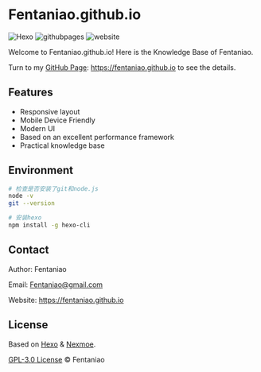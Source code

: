 # Fentaniao.github.io

<p>
  <img alt="Hexo" src="https://img.shields.io/badge/-Hexo-3572A5?style=flat&logo=hexo&logoColor=white" />
  <img alt="githubpages" src="https://img.shields.io/badge/-Github_Page-00ADD8?style=flat&logo=github&logoColor=white" />
  <img alt="website" src="https://img.shields.io/website?url=https://fentaniao.github.io" />
</p>

Welcome to Fentaniao.github.io! Here is the Knowledge Base of Fentaniao.

Turn to my [GitHub Page](https://fentaniao.github.io): https://fentaniao.github.io to see the details.

## Features

- Responsive layout
- Mobile Device Friendly
- Modern UI
- Based on an excellent performance framework
- Practical knowledge base

## Environment

```bash
# 检查是否安装了git和node.js
node -v 
git --version

# 安装hexo
npm install -g hexo-cli
```



## Contact

Author: Fentaniao

Email: Fentaniao@gmail.com

Website: https://fentaniao.github.io

## License

Based on [Hexo](http://hexo.io/) & [Nexmoe](https://github.com/theme-nexmoe/hexo-theme-nexmoe).

[GPL-3.0 License](https://github.com/Fentaniao/Fentaniao.github.io/blob/main/LICENSE) © Fentaniao
